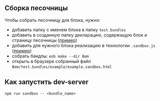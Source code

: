 ## Сборка песочницы
Чтобы собрать песочницу для блока, нужно:
- добавить папку с именем блока в папку `test.bundles`
- добавить в созданную папку декларацию, содержащую блок и страницу песочницы ([пример](https://github.com/dotnet-bem/examples/blob/bc8e34e378e99efa163e5f27651d866ed17942d3/SiteEngine/Bem/test.bundles/example/example.bemdecl.js))
- добавить для нужного блока реализацию в технологии `.sandbox.js` ([пример](https://github.com/dotnet-bem/examples/blob/bc8e34e378e99efa163e5f27651d866ed17942d3/SiteEngine/Bem/desktop.blocks/example/example.sandbox.js))
- собрать бандлы: `enb make --dir Bem`
- открыть в браузере собранный файл `Bem/test.bundles/example/example.sandbox.html`

## Как запустить dev-server

```
npm run sandbox -- <bundle_name>
```
